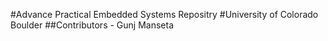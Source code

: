 #Advance Practical Embedded Systems Repositry
#University of Colorado Boulder
##Contributors - Gunj Manseta

